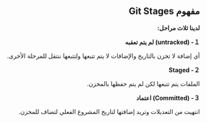 <div dir = "rtl">

## مفهوم Git Stages

**لدينا ثلاث مراحل:**

**１- (untracked) لم يتم تعقبه**

أي إضافة لا تخزن بالتاريخ والإضافات لا يتم تتبعها ولتتبعها ننتقل للمرحلة الأخرى.

**２- Staged**

الملفات يتم تتبعها لكن لم يتم حفظها بالمخزن.

**３- (Committed)  اعتماد**

انتهيت من التعديلات وتريد إضافتها لتاريخ المشروع الفعلي لتضاف للمخزن.


</div>

